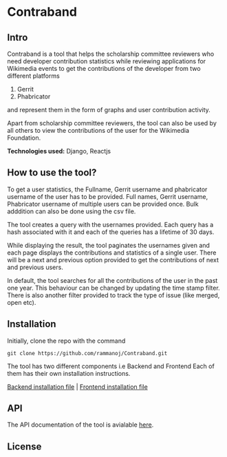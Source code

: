 # Contraband

## Intro 

Contraband is a tool that helps the scholarship committee reviewers who need developer contribution statistics while reviewing applications for Wikimedia events to get the contributions of the developer from two different platforms 

1. Gerrit
2. Phabricator

and represent them in the form of graphs and user contribution activity.

Apart from scholarship committee reviewers, the tool can also be used by all others to view the contributions of the user for the Wikimedia Foundation.


**Technologies used:** Django, Reactjs

## How to use the tool?

To get a user statistics, the Fullname, Gerrit username and phabricator username of the user has to be provided. Full names, Gerrit username, Phabricator username of multiple users can be provided once. Bulk adddition can also be done using the csv file.

The tool creates a query with the usernames provided. Each query has a hash associated with it and each of the queries has a lifetime of 30 days.

While displaying the result, the tool paginates the usernames given and each page displays the contributions and statistics of a single user. There will be a next and previous option provided to get the contributions of next and previous users. 

In default, the tool searches for all the contributions of the user in the past one year. This behaviour can be changed by updating the time stamp filter. There is also another filter provided to track the type of issue (like merged, open etc).

## Installation
Initially, clone the repo with the command

```commandline
git clone https://github.com/rammanoj/Contraband.git
```


The tool has two different components i.e Backend and Frontend Each of them has their own installation instructions.

[Backend installation file](https://github.com/rammanoj/Contraband/blob/master/backend/Contraband/Install.md) | [Frontend installation file](https://github.com/rammanoj/Contraband/tree/master/frontend/Contraband-Frontend/Install.md)

## API

The API documentation of the tool is avialable [here](https://documenter.getpostman.com/view/6222710/SVYurxMj).

## License

